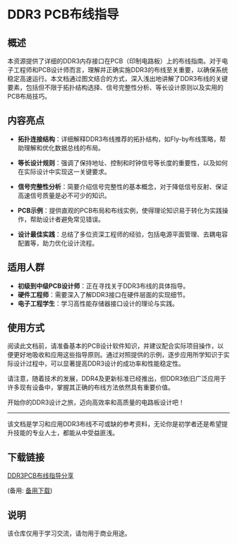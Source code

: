 # DDR3 PCB布线指导

## 概述

本资源提供了详细的DDR3内存接口在PCB（印制电路板）上的布线指南。对于电子工程师和PCB设计师而言，理解并正确实施DDR3的布线至关重要，以确保系统稳定高速运行。本文档通过图文结合的方式，深入浅出地讲解了DDR3布线的关键要素，包括但不限于拓扑结构选择、信号完整性分析、等长设计原则以及实用的PCB布局技巧。

## 内容亮点

- **拓扑连接结构**：详细解释DDR3布线推荐的拓扑结构，如Fly-by布线策略，帮助理解和优化数据总线的布局。
  
- **等长设计规则**：强调了保持地址、控制和时钟信号等长度的重要性，以及如何在实际设计中实现这一关键要求。

- **信号完整性分析**：简要介绍信号完整性的基本概念，对于降低信号反射、保证高速信号质量是必不可少的知识。

- **PCB示例**：提供直观的PCB布局和布线实例，使得理论知识易于转化为实践操作，帮助设计者避免常见错误。

- **设计最佳实践**：总结了多位资深工程师的经验，包括电源平面管理、去耦电容配置等，助力优化设计流程。

## 适用人群

- **初级到中级PCB设计师**：正在寻找关于DDR3布线的具体指导。
- **硬件工程师**：需要深入了解DDR3接口在硬件层面的实现细节。
- **电子工程学生**：学习高性能存储器接口设计的理论与实践。

## 使用方式

阅读此文档前，请准备基本的PCB设计软件知识，并建议配合实际项目操作，以便更好地吸收和应用这些指导原则。通过对照提供的示例，逐步应用所学知识于实际设计过程中，可以显著提高DDR3设计的成功率和性能稳定性。

请注意，随着技术的发展，DDR4及更新标准已经推出，但DDR3依旧广泛应用于许多现有设备中，掌握其正确的布线方法依然具有重要价值。

开始你的DDR3设计之旅，迈向高效率和高质量的电路板设计吧！

---

该文档是学习和应用DDR3布线不可或缺的参考资料，无论你是初学者还是希望提升技能的专业人士，都能从中受益匪浅。

## 下载链接
[DDR3PCB布线指导分享](https://pan.quark.cn/s/0e4d761caf44) 

(备用: [备用下载](https://pan.baidu.com/s/11HSRgdF8bsUMhjlnZGoIog?pwd=1234))

## 说明

该仓库仅用于学习交流，请勿用于商业用途。
